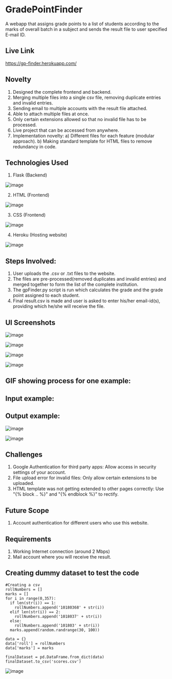 # GradePointFinder

A webapp that assigns grade points to a list of students according to the marks of overall batch in a subject and sends the result file to user specified E-mail ID.

## Live Link

https://gp-finder.herokuapp.com/

## Novelty

1. Designed the complete frontend and backend.
2. Merging multiple files into a single csv file, removing duplicate entries and invalid entries.
3. Sending email to multiple accounts with the result file attached. 
4. Able to attach multiple files at once.
5. Only certain extensions allowed so that no invalid file has to be processed.
6. Live project that can be accessed from anywhere. 
7. Implementation novelty: a) Different files for each feature (modular approach). 
                           b) Making standard template for HTML files to remove redundancy in code.

## Technologies Used
1. Flask (Backend) 

![image](https://user-images.githubusercontent.com/42894689/133317407-dc868f47-fbcb-4799-be73-b25313e65b0d.png)

2. HTML (Frontend)

![image](https://user-images.githubusercontent.com/42894689/133317464-d798e31b-8622-46be-909c-a264e34b7d31.png)

3. CSS (Frontend)

![image](https://user-images.githubusercontent.com/42894689/133317498-05875c94-9f66-47c4-b2d3-bc5a09d1361b.png)

4. Heroku (Hosting website)

![image](https://user-images.githubusercontent.com/42894689/133317602-42753fcb-f12e-45b5-8983-715964902754.png)

## Steps Involved:

1. User uploads the .csv or .txt files to the website.
2. The files are pre-processed(removed duplicates and invalid entries) and merged together to form the list of the complete institution.
3. The gpFinder.py script is run which calculates the grade and the grade point assigned to each student.
4. Final result.csv is made and user is asked to enter his/her email-id(s), providing which he/she will receive the file.

## UI Screenshots

![image](https://user-images.githubusercontent.com/42894689/133873132-5037c83b-fcf3-41e4-970e-f2ac81b04e24.png)

![image](https://user-images.githubusercontent.com/42894689/133873136-d988d0f7-896e-43d0-af20-24016befea85.png)

![image](https://user-images.githubusercontent.com/42894689/133873151-a0b05fa9-90d8-4152-87b4-bb51e7268756.png)

![image](https://user-images.githubusercontent.com/42894689/133873369-36dee141-44eb-40fb-a78f-64e84d2a8e39.png)


## GIF showing process for one example:

## Input example:



## Output example:

![image](https://user-images.githubusercontent.com/42894689/133873803-c3861250-856d-426a-a65a-2880475e1b5d.png)

![image](https://user-images.githubusercontent.com/42894689/133873777-5e40c0d4-5f46-4bce-a255-ae5f05b129c0.png)


## Challenges

1. Google Authentication for third party apps: Allow access in security settings of your account.
2. File upload error for invalid files: Only allow certain extensions to be uploaded.
3. HTML template was not getting extended to other pages correctly: Use "{% block .. %}" and "{% endblock %}" to rectify.

## Future Scope

1. Account authentication for different users who use this website.

## Requirements

1. Working Internet connection (around 2 Mbps)
2. Mail account where you will receive the result.


## Creating dummy dataset to test the code
```
#Creating a csv
rollNumbers = []
marks = []
for i in range(0,357):
  if len(str(i)) == 1:
    rollNumbers.append('10180368' + str(i))
  elif len(str(i)) == 2:
    rollNumbers.append('1018037' + str(i))
  else:
    rollNumbers.append('101803' + str(i))
  marks.append(random.randrange(30, 100))

data = {}
data['roll'] = rollNumbers
data['marks'] = marks

finalDataset = pd.DataFrame.from_dict(data)
finalDataset.to_csv('scores.csv')
```

![image](https://user-images.githubusercontent.com/42894689/133393181-d7a2935f-1cd3-4995-b539-cd8e42279804.png)
